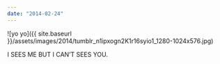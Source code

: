 ```yaml
---
date: "2014-02-24"
---
```


![yo yo]({{ site.baseurl }}/assets/images/2014/tumblr_n1ipxogn2K1r16syio1_1280-1024x576.jpg)

I SEES ME BUT I CAN’T SEES YOU.
